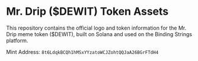 # Mr. Drip ($DEWIT) Token Assets

This repository contains the official logo and token information for the Mr. Drip meme token ($DEWIT), built on Solana and used on the Binding Strings platform.  

Mint Address: `8t6LdqkBCQh1hMSxYYzatoWCJZohtQQJaA26BGrFTdH4`
